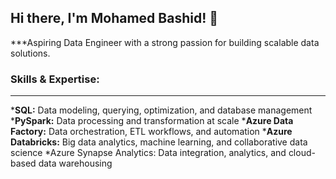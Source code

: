 ## Hi there, I'm Mohamed Bashid! 👋
***Aspiring Data Engineer with a strong passion for building scalable data solutions.

### Skills & Expertise:
***
***SQL:** Data modeling, querying, optimization, and database management
***PySpark:** Data processing and transformation at scale
***Azure Data Factory:** Data orchestration, ETL workflows, and automation
***Azure Databricks:** Big data analytics, machine learning, and collaborative data science
*Azure Synapse Analytics: Data integration, analytics, and cloud-based data warehousing
<!--
**MohamedBashid/MohamedBashid** is a ✨ _special_ ✨ repository because its `README.md` (this file) appears on your GitHub profile.

Here are some ideas to get you started:

- 🔭 I’m currently working on ...
- 🌱 I’m currently learning ...
- 👯 I’m looking to collaborate on ...
- 🤔 I’m looking for help with ...
- 💬 Ask me about ...
- 📫 How to reach me: ...
- 😄 Pronouns: ...
- ⚡ Fun fact: ...
-->
